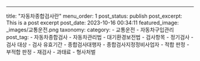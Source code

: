 ---
title: "자동차종합검사란"
menu_order: 1
post_status: publish
post_excerpt: This is a post excerpt
post_date: 2023-10-16 00:34:11
featured_image: _images/교통운전.png
taxonomy:
    category:
        - 교통운전
        - 자동차구입관리
    post_tag:
        - 자동차종합검사
        -  자동차관리법
        -  대기환경보전법
        -  검사항목
        -  정기검사
        -  검사 대상
        -  검사 유효기간
        -  종합검사대행자
        -  종합검사지정정비사업자
        -  적합 판정
        -  부적합 판정
        -  재검사
        -  과태료
        -  형사처벌
